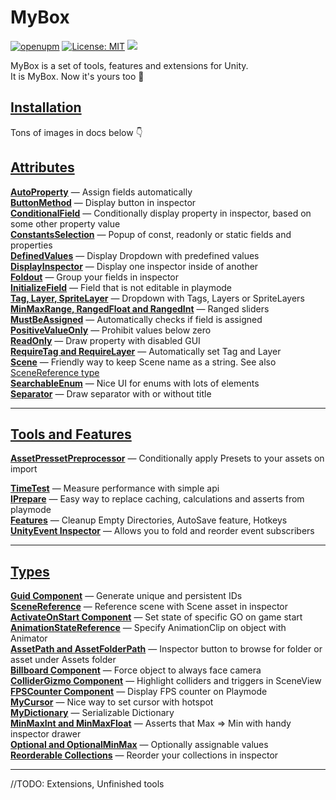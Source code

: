# MyBox

[![openupm](https://img.shields.io/npm/v/com.domybest.mybox?label=openupm&registry_uri=https://package.openupm.com)](https://openupm.com/packages/com.domybest.mybox/)
[![License: MIT](https://img.shields.io/badge/License-MIT-brightgreen.svg)](https://github.com/Deadcows/MyBox/blob/master/LICENSE.md)
<a href="https://www.buymeacoffee.com/andrewrumak" target="_blank"><img src="https://user-images.githubusercontent.com/969858/114297171-ca615080-9ab7-11eb-8010-0ae8762ff1f1.png" /></a>




MyBox is a set of tools, features and extensions for Unity.<br />
It is MyBox. Now it's yours too :raised_hands:<br />


## [Installation](https://github.com/Deadcows/MyBox/wiki/Installation)


Tons of images in docs below :point_down:

## [Attributes](https://github.com/Deadcows/MyBox/wiki/Attributes)
**[AutoProperty](https://github.com/Deadcows/MyBox/wiki/Attributes#autoproperty)** — Assign fields automatically<br />
**[ButtonMethod](https://github.com/Deadcows/MyBox/wiki/Attributes#buttonmethod)** — Display button in inspector<br />
**[ConditionalField](https://github.com/Deadcows/MyBox/wiki/Attributes#conditionalfield)** — Conditionally display property in inspector, based on some other property value<br />
**[ConstantsSelection](https://github.com/Deadcows/MyBox/wiki/Attributes#constantsselection)** — Popup of const, readonly or static fields and properties<br />
**[DefinedValues](https://github.com/Deadcows/MyBox/wiki/Attributes#definedvalues)** — Display Dropdown with predefined values<br />
**[DisplayInspector](https://github.com/Deadcows/MyBox/wiki/Attributes#displayinspector)** — Display one inspector inside of another<br />
**[Foldout](https://github.com/Deadcows/MyBox/wiki/Attributes#foldout)** — Group your fields in inspector<br />
**[InitializeField](https://github.com/Deadcows/MyBox/wiki/Attributes#initializefield)** — Field that is not editable in playmode<br />
**[Tag, Layer, SpriteLayer](https://github.com/Deadcows/MyBox/wiki/Attributes#tag-layer-spritelayer)** — Dropdown with Tags, Layers or SpriteLayers<br />
**[MinMaxRange, RangedFloat and RangedInt](https://github.com/Deadcows/MyBox/wiki/Attributes#minmaxrange-rangedfloat-and-rangedint)** — Ranged sliders<br />
**[MustBeAssigned](https://github.com/Deadcows/MyBox/wiki/Attributes#mustbeassigned)** — Automatically checks if field is assigned<br />
**[PositiveValueOnly](https://github.com/Deadcows/MyBox/wiki/Attributes#positivevalueonly)** — Prohibit values below zero<br />
**[ReadOnly](https://github.com/Deadcows/MyBox/wiki/Attributes#readonly)** — Draw property with disabled GUI<br />
**[RequireTag and RequireLayer](https://github.com/Deadcows/MyBox/wiki/Attributes#requiretag-and-requirelayer)** — Automatically set Tag and Layer<br />
**[Scene](https://github.com/Deadcows/MyBox/wiki/Attributes#scene)** — Friendly way to keep Scene name as a string. See also [SceneReference type](https://github.com/Deadcows/MyBox/wiki/Types#scenereference)<br />
**[SearchableEnum](https://github.com/Deadcows/MyBox/wiki/Attributes#searchableenum)** — Nice UI for enums with lots of elements<br />
**[Separator](https://github.com/Deadcows/MyBox/wiki/Attributes#separator)** — Draw separator with or without title<br />

--------

## [Tools and Features](https://github.com/Deadcows/MyBox/wiki/Tools-and-Features)
**[AssetPressetPreprocessor](https://github.com/Deadcows/MyBox/wiki/Tools-and-Features#assetpressetpreprocessor)** — Conditionally apply Presets to your assets on import<br />

**[TimeTest](https://github.com/Deadcows/MyBox/wiki/Tools-and-Features#timetest)** — Measure performance with simple api<br />
**[IPrepare](https://github.com/Deadcows/MyBox/wiki/Tools-and-Features#iprepare)** — Easy way to replace caching, calculations and asserts from playmode<br />
**[Features](https://github.com/Deadcows/MyBox/wiki/Tools-and-Features#cleanup-empty-directories-and-autosave-features-and-some-hotkeys)** — Cleanup Empty Directories, AutoSave feature, Hotkeys<br />
**[UnityEvent Inspector](https://github.com/Deadcows/MyBox/wiki/Tools-and-Features#reworked-unityevent-inspector)** — Allows you to fold and reorder event subscribers<br />

--------

## [Types](https://github.com/Deadcows/MyBox/wiki/Types)
**[Guid Component](https://github.com/Deadcows/MyBox/wiki/Types#guidcomponent)** — Generate unique and persistent IDs<br />
**[SceneReference](https://github.com/Deadcows/MyBox/wiki/Types#scenereference)** — Reference scene with Scene asset in inspector<br />
**[ActivateOnStart Component](https://github.com/Deadcows/MyBox/wiki/Types#activestateonstart-component)** — Set state of specific GO on game start<br />
**[AnimationStateReference](https://github.com/Deadcows/MyBox/wiki/Types#animationstatereference)** — Specify AnimationClip on object with Animator<br />
**[AssetPath and AssetFolderPath](https://github.com/Deadcows/MyBox/wiki/Types#assetpath-and-assetfolderpath)** — Inspector button to browse for folder or asset under Assets folder<br />
**[Billboard Component](https://github.com/Deadcows/MyBox/wiki/Types#billboard-component)** — Force object to always face camera<br />
**[ColliderGizmo Component](https://github.com/Deadcows/MyBox/wiki/Types#collidergizmo-component)** — Highlight colliders and triggers in SceneView<br />
**[FPSCounter Component](https://github.com/Deadcows/MyBox/wiki/Types#fpscounter)** — Display FPS counter on Playmode<br />
**[MyCursor](https://github.com/Deadcows/MyBox/wiki/Types#mycursor)** — Nice way to set cursor with hotspot<br />
**[MyDictionary](https://github.com/Deadcows/MyBox/wiki/Types#mydictionary)** — Serializable Dictionary<br />
**[MinMaxInt and MinMaxFloat](https://github.com/Deadcows/MyBox/wiki/Types#minmaxint-and-minmaxfloat)** — Asserts that Max => Min with handy inspector drawer<br />
**[Optional and OptionalMinMax](https://github.com/Deadcows/MyBox/wiki/Types#optional-and-optionalminmax)** — Optionally assignable values<br />
**[Reorderable Collections](https://github.com/Deadcows/MyBox/wiki/Types#reorderable-collections)** — Reorder your collections in inspector<br />


--------

//TODO: Extensions, Unfinished tools
